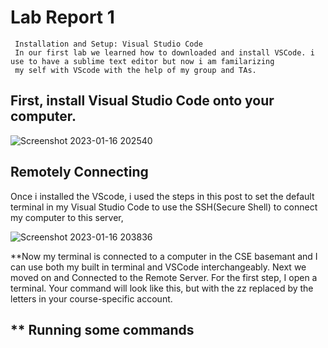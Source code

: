  # Lab Report 1
     Installation and Setup: Visual Studio Code
     In our first lab we learned how to downloaded and install VSCode. i use to have a sublime text editor but now i am familarizing 
     my self with VScode with the help of my group and TAs.

## First, install Visual Studio Code onto your computer.

![Screenshot 2023-01-16 202540](https://user-images.githubusercontent.com/122564368/212809822-ecbb8ebb-2fa6-4497-819c-2f329d976508.png)


  ## Remotely Connecting
 Once i installed the VScode, i used the steps in this post to set the default terminal in my Visual Studio Code 
 to use the SSH(Secure Shell) to connect my computer to this server, 

![Screenshot 2023-01-16 203836](https://user-images.githubusercontent.com/122564368/212811306-b32ad445-ab5c-43ad-8af2-f3aed4c1f8f6.png)

**Now my terminal is connected to a computer in the CSE basemant and I can use both my built in terminal and VSCode interchangeably. Next we moved on and Connected to the Remote Server. For the first step, I open a terminal. Your command will look like this, but with the zz replaced by the letters in your course-specific account. 


  ## ** Running some commands 
  
